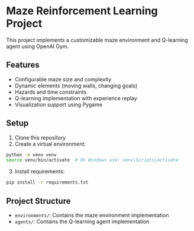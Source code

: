 # Maze Reinforcement Learning Project

This project implements a customizable maze environment and Q-learning agent using OpenAI Gym.

## Features
- Configurable maze size and complexity
- Dynamic elements (moving walls, changing goals)
- Hazards and time constraints
- Q-learning implementation with experience replay
- Visualization support using Pygame

## Setup
1. Clone this repository
2. Create a virtual environment:
```bash
python -m venv venv
source venv/bin/activate  # On Windows use: venv\Scripts\activate
```
3. Install requirements:
```bash
pip install -r requirements.txt
```

## Project Structure
- `environments/`: Contains the maze environment implementation
- `agents/`: Contains the Q-learning agent implementation
<!-- - `utils/`: Utility functions for visualization and data handling -->
<!-- - `config/`: Configuration files for different experiments -->
<!-- - `experiments/`: Training scripts and experiments -->